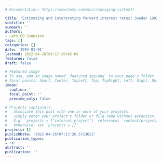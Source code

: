 ```yaml
---
# Documentation: https://wowchemy.com/docs/managing-content/

title: 'Estimating and interpreting forward interest rates: Sweden 1992-1994'
subtitle: ''
summary: ''
authors:
- Lars EO Svensson
tags: []
categories: []
date: '1994-01-01'
lastmod: 2022-04-26T09:17:26+02:00
featured: false
draft: false

# Featured image
# To use, add an image named `featured.jpg/png` to your page's folder.
# Focal points: Smart, Center, TopLeft, Top, TopRight, Left, Right, BottomLeft, Bottom, BottomRight.
image:
  caption: ''
  focal_point: ''
  preview_only: false

# Projects (optional).
#   Associate this post with one or more of your projects.
#   Simply enter your project's folder or file name without extension.
#   E.g. `projects = ["internal-project"]` references `content/project/deep-learning/index.md`.
#   Otherwise, set `projects = []`.
projects: []
publishDate: '2022-04-26T07:17:26.571362Z'
publication_types:
- '4'
abstract: ''
publication: ''
---
```

